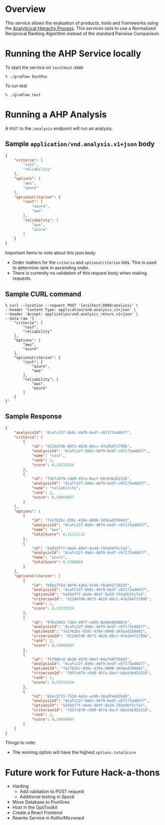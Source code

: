 # Overview
This service allows the evaluation of products, tools and frameworks using the [Analyticical Hierachy Process](https://en.wikipedia.org/wiki/Analytic_hierarchy_process).  This services opts to use a Normalized Reciprocal Ranking Algorithm instead of the standard Pairwise Comparison. 

# Running the AHP Service locally
To start the service on `localhost:8080`
```shell
% ./gradlew bootRun
```
To run test
```shell
% ./gradlew test
```

# Running a AHP Analysis
A `POST` to the `/analysis` endpoint will run an analysis.

## Sample `application/vnd.analysis.v1+json` body
```json
{
    "criteria": [
        "cost",
        "reliability"
    ],
    "options": [
        "aws",
        "azure"
    ],
    "optionsCriterion": {
        "cost": [
            "azure",
            "aws"
        ],
        "reliability": [
            "aws",
            "azure"
        ]
    }
}
```
Important items to note about this json body
* Order matters for the `criteria` and `optionsCriterion` lists.  This is used to determine rank in ascending order.
* There is currenlty no validation of this request body when making requests.  

## Sample CURL command
```shell
% curl --location --request POST 'localhost:8080/analysis' \
--header 'Content-Type: application/vnd.analysis.v1+json' \
--header 'Accept: application/vnd.analysis_return.v1+json' \
--data-raw '{
    "criteria": [
        "cost",
        "reliability"
    ],
    "options": [
        "aws",
        "azure"
    ],
    "optionsCriterion": {
        "cost": [
            "azure",
            "aws"
        ],
        "reliability": [
            "aws",
            "azure"
        ]
    }
}'
```

## Sample Response
```json
{
    "analysisId": "dcafc22f-6b8c-4bf9-bed7-c6f173a46b77",
    "criteria": [
        {
            "id": "d224d7d6-8673-4b26-86cc-47e2b471799b",
            "analysisId": "dcafc22f-6b8c-4bf9-bed7-c6f173a46b77",
            "name": "cost",
            "rank": 1,
            "score": 0.33333334
        },
        {
            "id": "fd5fc079-c9d0-45fa-8acf-b8c03bd52318",
            "analysisId": "dcafc22f-6b8c-4bf9-bed7-c6f173a46b77",
            "name": "reliability",
            "rank": 2,
            "score": 0.16666667
        }
    ],
    "options": [
        {
            "id": "7a1762bc-036c-439e-8006-345bad250d43",
            "analysisId": "dcafc22f-6b8c-4bf9-bed7-c6f173a46b77",
            "name": "aws",
            "totalScore": 0.11111112
        },
        {
            "id": "5a93d77f-ebeb-404f-8a3d-793a5bf5cfa2",
            "analysisId": "dcafc22f-6b8c-4bf9-bed7-c6f173a46b77",
            "name": "azure",
            "totalScore": 0.1388889
        }
    ],
    "optionsCriterion": [
        {
            "id": "b6ba7fb4-80f9-426a-9c6b-fbe0d17281df",
            "analysisId": "dcafc22f-6b8c-4bf9-bed7-c6f173a46b77",
            "optionsId": "5a93d77f-ebeb-404f-8a3d-793a5bf5cfa2",
            "criterionId": "d224d7d6-8673-4b26-86cc-47e2b471799b",
            "rank": 1,
            "score": 0.33333334
        },
        {
            "id": "978a29d3-7d83-40ff-a4d5-0a50e8b080cb",
            "analysisId": "dcafc22f-6b8c-4bf9-bed7-c6f173a46b77",
            "optionsId": "7a1762bc-036c-439e-8006-345bad250d43",
            "criterionId": "d224d7d6-8673-4b26-86cc-47e2b471799b",
            "rank": 2,
            "score": 0.16666667
        },
        {
            "id": "f5796bc0-db38-4578-96e7-04ef49f35bb2",
            "analysisId": "dcafc22f-6b8c-4bf9-bed7-c6f173a46b77",
            "optionsId": "7a1762bc-036c-439e-8006-345bad250d43",
            "criterionId": "fd5fc079-c9d0-45fa-8acf-b8c03bd52318",
            "rank": 1,
            "score": 0.33333334
        },
        {
            "id": "824c5715-753d-4e2e-ac80-38a9fe6d26d8",
            "analysisId": "dcafc22f-6b8c-4bf9-bed7-c6f173a46b77",
            "optionsId": "5a93d77f-ebeb-404f-8a3d-793a5bf5cfa2",
            "criterionId": "fd5fc079-c9d0-45fa-8acf-b8c03bd52318",
            "rank": 2,
            "score": 0.16666667
        }
    ]
}
```

Things to note:
* The winning option will have the highest `options.totalScore`

# Future work for Future Hack-a-thons
* Harding
  * Add validation to POST request
  * Additional testing in Spock
* Move Database to PostGres
* Host in the OpsToolkit
* Create a React Frontend
* Rewrite Service in Kotlin/Micronaut
